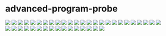 # advanced-program-probe

<img src = "img/advp_01.jpg">  
<img src = "img/advp_02.jpg">  
<img src = "img/advp_03.jpg">  
<img src = "img/advp_04.jpg">  
<img src = "img/advp_05.jpg">  
<img src = "img/advp_06.jpg">  
<img src = "img/advp_07.jpg">  
<img src = "img/advp_08.jpg">  
<img src = "img/advp_09.jpg">  
<img src = "img/advp_10.jpg">  
<img src = "img/advp_11.jpg">  
<img src = "img/advp_12.jpg">  
<img src = "img/advp_13.jpg">  
<img src = "img/advp_14.jpg">  
<img src = "img/advp_15.jpg">  
<img src = "img/advp_16.jpg">  
<img src = "img/advp_17.jpg">  
<img src = "img/advp_18.jpg">  
<img src = "img/advp_19.jpg">  
<img src = "img/advp_20.jpg">  
<img src = "img/advp_21.jpg">  
<img src = "img/advp_22.jpg">  
<img src = "img/advp_23.jpg">  
<img src = "img/advp_24.jpg">  
<img src = "img/advp_25.jpg">  
<img src = "img/advp_26.jpg">  
<img src = "img/advp_27.jpg">  
<img src = "img/advp_28.jpg">  
<img src = "img/advp_29.jpg">  
<img src = "img/advp_30.jpg">  
<img src = "img/advp_31.jpg">  
<img src = "img/advp_32.jpg">  
<img src = "img/advp_33.jpg">  
<img src = "img/advp_34.jpg">  
<img src = "img/advp_35.jpg">  
<img src = "img/advp_36.jpg">  
<img src = "img/advp_37.jpg">  
<img src = "img/advp_38.jpg">  
<img src = "img/advp_39.jpg">  
<img src = "img/advp_40.jpg">  
<img src = "img/advp_41.jpg">  
